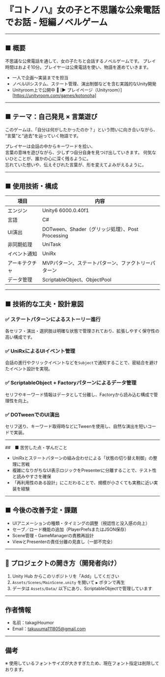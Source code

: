 # 『コトノハ』女の子と不思議な公衆電話でお話 - 短編ノベルゲーム

---

## ■ 概要
不思議な公衆電話を通して、女の子たちと会話するノベルゲームです。
プレイ時間はおよそ10分。プレイヤーは公衆電話を使い、物語を進めていきます。
- 一人で企画〜実装までを担当
- ノベルUIシステム、ステート管理、演出制御などを含む実践的なUnity開発
- Unityroom上で公開中
🔗 [▶ プレイページ（Unityroom）][https://unityroom.com/games/kotonoha]

---

## ■ テーマ：自己発見 × 言葉遊び
このゲームは、「自分は何がしたかったのか？」という問いに向き合いながら、  
“言葉”と“過去”を辿っていく物語です。

プレイヤーは会話の中からキーワードを拾い、  
言葉の意味を遊びながら、少しずつ自分自身を見つけ出していきます。
何気ないひとことが、誰かの心に深く残るように。  
忘れていた想いや、伝えそびれた言葉が、形を変えてよみがえるように。

---

## ■ 使用技術・構成

| 項目 | 内容 |
|------|------|
| エンジン | Unity6 6000.0.40f1 |
| 言語 | C# |
| UI演出 | DOTween、Shader（グリッジ処理）、Post Processing|
| 非同期処理 | UniTask |
| イベント通知 | UniRx |
| アーキテクチャ | MVPパターン、ステートパターン、ファクトリーパターン |
| データ管理 | ScriptableObject、ObjectPool


---

## ■ 技術的な工夫・設計意図

### ✅ ステートパターンによるストーリー進行
各セリフ・演出・選択肢は明確な状態で管理されており、拡張しやすく保守性の高い構成です。

### ✅ UniRxによるUIイベント管理
会話の進行やクリックイベントなどを`Subject`で通知することで、密結合を避けたイベント設計を実現。

### ✅ ScriptableObject + Factoryパターンによるデータ管理
セリフやキーワード情報はデータとして分離し、Factoryから読み込む構成で管理性を向上。

### ✅ DOTweenでのUI演出
セリフ送り、キーワード取得時などにTweenを使用し、自然な演出を短いコードで実装。

---

##　■ 苦労した点・学んだこと

- UniRxとステートパターンの組み合わせによる「状態の切り替え制御」の整理に苦戦  
- 複雑になりがちなUI表示ロジックをPresenterに分離することで、テスト性と読みやすさを確保  
- 「再利用性のある設計」にこだわることで、規模が小さくても実務に近い実装を経験

---

## ■ 今後の改善予定・課題

- UIアニメーションの種類・タイミングの調整（視認性と没入感の向上）
- セーブ／ロード機能の追加（PlayerPrefsまたはJSON保存）
- Scene管理・GameManagerの責務再設計
- ViewとPresenterの責任分離の見直し（一部不完全）

---

## 📂 プロジェクトの開き方（開発者向け）

1. Unity Hub からこのリポジトリを「Add」してください  
2. `Assets/Scenes/MainScene.unity` を開いて `▶` ボタンで再生  
3. データは `Assets/Data/` 以下にあり、ScriptableObjectで管理しています

---

##  作者情報

- 名前：takagiHoumor
- Email：takuuuma111805@gmail.com 

---

##  備考
※ 使用しているフォントサイズが大きすぎたため、現在フォント指定は削除しております。

